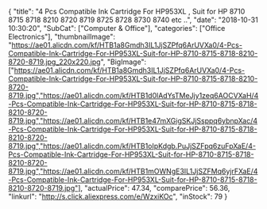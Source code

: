 {
	"title": "4 Pcs Compatible Ink Cartridge For HP953XL , Suit for HP  8710 8715 8718 8210  8720 8719 8725 8728 8730 8740 etc ..",
	"date": "2018-10-31 10:30:20",
	"SubCat": ["Computer & Office"],
	"categories": ["Office Electronics"],
	"thumbnailImage": "https://ae01.alicdn.com/kf/HTB1a8Gmdh3IL1JjSZPfq6ArUVXa0/4-Pcs-Compatible-Ink-Cartridge-For-HP953XL-Suit-for-HP-8710-8715-8718-8210-8720-8719.jpg_220x220.jpg",
	"BigImage": ["https://ae01.alicdn.com/kf/HTB1a8Gmdh3IL1JjSZPfq6ArUVXa0/4-Pcs-Compatible-Ink-Cartridge-For-HP953XL-Suit-for-HP-8710-8715-8718-8210-8720-8719.jpg","https://ae01.alicdn.com/kf/HTB1d0lAdYsTMeJjy1zeq6AOCVXaH/4-Pcs-Compatible-Ink-Cartridge-For-HP953XL-Suit-for-HP-8710-8715-8718-8210-8720-8719.jpg","https://ae01.alicdn.com/kf/HTB1e47mXGigSKJjSsppq6ybnpXac/4-Pcs-Compatible-Ink-Cartridge-For-HP953XL-Suit-for-HP-8710-8715-8718-8210-8720-8719.jpg","https://ae01.alicdn.com/kf/HTB1oIpKdgb.PuJjSZFpq6zuFpXaE/4-Pcs-Compatible-Ink-Cartridge-For-HP953XL-Suit-for-HP-8710-8715-8718-8210-8720-8719.jpg","https://ae01.alicdn.com/kf/HTB1mOWNgE3IL1JjSZFMq6yjrFXaE/4-Pcs-Compatible-Ink-Cartridge-For-HP953XL-Suit-for-HP-8710-8715-8718-8210-8720-8719.jpg"],
	"actualPrice": 47.34,
	"comparePrice": 56.36,
	"linkurl": "http://s.click.aliexpress.com/e/WzxiKOc",
	"inStock": 79
}
